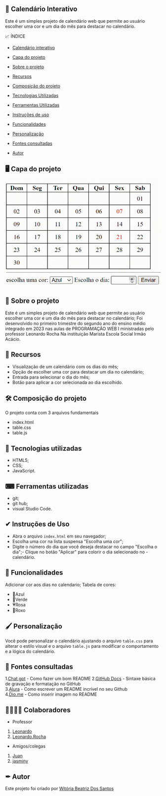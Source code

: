 ## 📆 Calendário Interativo 
Este é um simples projeto de calendário web que permite ao usuário escolher uma cor e um dia do mês para destacar no calendário.

📈 ÍNDICE

* [Calendário interativo](https://github.com/Witoriabeatriz/Calendario-interativo/tree/main#%EF%B8%8F-capa-do-projeto)

* [Capa do projeto](https://github.com/Witoriabeatriz/Calendario-interativo/tree/main#%EF%B8%8F-capa-do-projeto)
  
* [Sobre o projeto](https://github.com/Witoriabeatriz/Calendario-interativo/tree/main#-sobre-o-projeto)  

* [Recursos](https://github.com/Witoriabeatriz/Calendario-interativo/tree/main#-recursos)

* [Composição do projeto](https://github.com/Witoriabeatriz/Calendario-interativo/blob/main/README.md#%EF%B8%8F-composi%C3%A7%C3%A3o-do-projeto)
 
* [Tecnologias Utilizadas](https://github.com/Witoriabeatriz/Calendario-interativo/tree/main#tecologias-utilizadas)  

* [Ferramentas Utilizadas](https://github.com/Witoriabeatriz/Calendario-interativo/tree/main#-ferramentas-utilizadas)

 * [Instruções de uso](https://github.com/Witoriabeatriz/Calendario-interativo/tree/main#-instru%C3%A7%C3%B5es-de-uso)

* [Funcionalidades](https://github.com/Witoriabeatriz/Calendario-interativo/tree/main#funcionalidades)
  
* [Personalização](https://github.com/Witoriabeatriz/Calendario-interativo/tree/main#-personaliza%C3%A7%C3%A3o)
 
* [Fontes consultadas](https://github.com/Witoriabeatriz/Calendario-interativo/tree/main#-fontes-consultadas)
 
* [Autor](https://github.com/Witoriabeatriz/Calendario-interativo/tree/main#-autor)  


## 🖥️ Capa do projeto
<img src="imgs/Funcionando.gif">

## 📌 Sobre o projeto 
Este é um simples projeto de calendário web que permite ao usuário escolher uma cor e um dia do mês para destacar no calendário;
Foi desenvolvido no primeiro trimestre do segundo ano do ensino médio integrado em 2023 nas aulas de PROGRAMAÇÃO WEB I ministradas pelo professor Leonardo Rocha Na instituição Marista Escola Social Irmão Acácio.

## 📝 Recursos
- Visualização de um calendário com os dias do mês;
- Opção de escolher uma cor para destacar um dia no calendário;
- Entrada para selecionar o dia do mês;
- Botão para aplicar a cor selecionada ao dia escolhido.

## 🛠️ Composição do projeto 
O projeto conta com 3  arquivos fundamentais 

* index.html
* table.css
* table.js

## 🤖 Tecnologias utilizadas
- HTML5;
- CSS;
- JavaScript.

## ⌨ Ferramentas utilizadas
- git; 
- git hub;
- visual Studio Code.
 
## ✔ Instruções de Uso
- Abra o arquivo `index.html` em seu navegador;
- Escolha uma cor na lista suspensa "Escolha uma cor";
- Digite o número do dia que você deseja destacar no campo "Escolha o dia";- Clique no botão "Aplicar" para colorir o dia selecionado no -calendário.
 
## 👾 Funcionalidades
Adicionar cor aos dias no calendario;
Tabela de cores:
* 💙Azul
* 💚Verde
* 💗Rosa
* 💜Roxo

## 🖌 Personalização
Você pode personalizar o calendário ajustando o arquivo `table.css` para alterar o estilo visual e o arquivo `table.js` para modificar o comportamento e a lógica do calendário.

## 🔗 Fontes consultadas
1.[Chat gpt](https://chat.openai.com/) - Como fazer um bom README
2.[GitHub Docs](https://docs.github.com/pt/get-started/writing-on-github/getting-started-with-writing-and-formatting-on-github/basic-writing-and-formatting-syntax) - Sintaxe básica de gravação e formatação no GitHub  
3.[Alura](https://www.alura.com.br/artigos/escrever-bom-readme) - Como escrever um README incrível no seu Github  
4.[Dio.me](https://www.dio.me/articles/personalize-o-readme-no-github) - Como inserir imagem no README     

## 🫱🏻‍🫲🏽 Colaboradores

* Professor  
1. [Leonardo](https://github.com/leonardossrocha)
2. [Leonardo.Rocha](https://github.com/leonardoRochaMarista)  

* Amigos/colegas  
1. [Juan](https://github.com/Juanbyluna)
2. [jasminy](https://github.com/jamybr)

## ✒ Autor
Este projeto foi criado por [Witória Beatriz Dos Santos](https://github.com/Witoriabeatriz)
